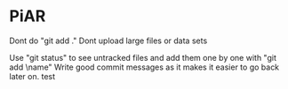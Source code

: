 # PiAR

Dont do "git add ." 
Dont upload large files or data sets

Use "git status" to see untracked files and add them one by one with "git add \name"
Write good commit messages as it makes it easier to go back later on. 
test

